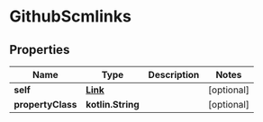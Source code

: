 
# GithubScmlinks

## Properties
| Name | Type | Description | Notes |
| ------------ | ------------- | ------------- | ------------- |
| **self** | [**Link**](Link.md) |  |  [optional] |
| **propertyClass** | **kotlin.String** |  |  [optional] |




